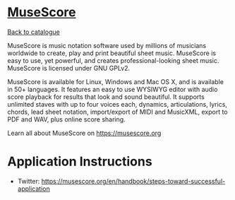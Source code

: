 
# [MuseScore](https://musescore.org)

[Back to catalogue](../README.md#musescore)

MuseScore is music notation software used by millions of musicians worldwide to create, play and print beautiful sheet music. MuseScore is easy to use, yet powerful, and creates professional-looking sheet music. MuseScore is licensed under GNU GPLv2.

MuseScore is available for Linux, Windows and Mac OS X, and is available in 50+ languages. It features an easy to use WYSIWYG editor with audio score playback for results that look and sound beautiful. It supports unlimited staves with up to four voices each, dynamics, articulations, lyrics, chords, lead sheet notation, import/export of MIDI and MusicXML, export to PDF and WAV, plus online score sharing.

Learn all about MuseScore on https://musescore.org

# Application Instructions

* Twitter: https://musescore.org/en/handbook/steps-toward-successful-application
